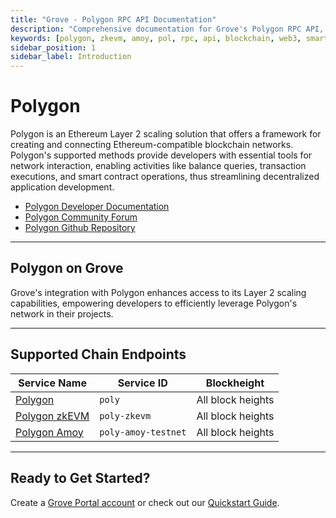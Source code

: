 ```yaml
---
title: "Grove - Polygon RPC API Documentation"
description: "Comprehensive documentation for Grove's Polygon RPC API, covering endpoint details and integration strategies for blockchain developers."
keywords: [polygon, zkevm, amoy, pol, rpc, api, blockchain, web3, smart contracts, grove, pocket, pokt]
sidebar_position: 1
sidebar_label: Introduction
---
```


# Polygon

Polygon is an Ethereum Layer 2 scaling solution that offers a framework for creating and connecting Ethereum-compatible blockchain networks. Polygon's supported methods provide developers with essential tools for network interaction, enabling activities like balance queries, transaction executions, and smart contract operations, thus streamlining decentralized application development.

- [Polygon Developer Documentation](https://docs.polygon.technology/)
- [Polygon Community Forum](https://forum.polygon.technology/)
- [Polygon Github Repository](https://github.com/maticnetwork/polygon-sdk)

---

## Polygon on Grove

Grove's integration with Polygon enhances access to its Layer 2 scaling capabilities, empowering developers to efficiently leverage Polygon's network in their projects.

---

## Supported Chain Endpoints

| Service Name                                  | Service ID           | Blockheight         |
| --------------------------------------------- | -------------------- | ------------------- |
| [Polygon](./endpoints/polygon)   | `poly`       | All block heights |
| [Polygon zkEVM](./endpoints/polygon-zkevm)       | `poly-zkevm` | All block heights |
| [Polygon Amoy](./endpoints/polygon-amoy-testnet)       | `poly-amoy-testnet` | All block heights |

---

## Ready to Get Started?

Create a [Grove Portal account](https://portal.grove.city) or check out our [Quickstart Guide](/guides/getting-started/quickstart).
